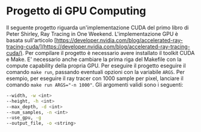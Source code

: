 # Progetto di GPU Computing
Il seguente progetto riguarda un'implementazione CUDA del primo libro di Peter Shirley, Ray Tracing in One Weekend. L'implementazione GPU è basata sull'articolo [https://developer.nvidia.com/blog/accelerated-ray-tracing-cuda/](https://developer.nvidia.com/blog/accelerated-ray-tracing-cuda/).
Per compilare il progetto è necessario avere installato il toolkit CUDA e Make. E' necessario anche cambiare la prima riga del Makefile con la compute capability della propria GPU.
Per eseguire il progetto eseguire il comando `make run`, passando eventuali opzioni con la variabile `ARGS`. Per esempio, per eseguire il ray tracer con 1000 sample per pixel, lanciare il comando `make run ARGS="-n 1000"`. Gli argomenti validi sono i seguenti:

```bash
--width, -w <int>
--height, -h <int>
--max_depth, -d <int>
--num_samples, -n <int>
--use_gpu, -g
--output_file, -o <string>
```
